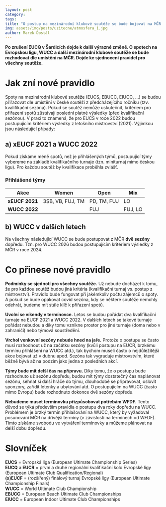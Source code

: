 ```yaml
---
layout: post
category: 
tags:
title: "O postup na mezinárodní klubové soutěže se bude bojovat na MČR "
img: assets/img/posts/uzitecne/atmosfera_1.jpg
author: Marek Dostál
---
```


**Po zrušení EUCQ v Šardicích dojde k další výrazné změně. O spotech na Evropskou ligu, WUCC a další mezinárodní klubové soutěže se bude rozhodovat dle umístění na MČR. Dojde ke sjednocení pravidel pro všechny soutěže.**

# Jak zní nové pravidlo

Spoty na mezinárodní klubové soutěže (EUCS, EBUCC, EIUCC, …) se budou přiřazovat dle umístění v české soutěži z předcházejícího ročníku (tzv. kvalifikační sezóna). Pokud se soutěž nemůže uskutečnit, kritériem pro přiřazení spotů zůstávají poslední platné výsledky (před kvalifikační sezónou). V praxi to znamená, že pro EUCS v roce 2022 budou postupujícím kritériem výsledky z letošního mistrovství (2021). Výjimkou jsou následující případy:

## a) xEUCF 2021 a WUCC 2022

Pokud získáme méně spotů, než je přihlášených týmů, postupující týmy vybereme na základě kvalifikačního turnaje (tzn. miniturnaj mimo českou ligu). Pro každou soutěž by kvalifikace proběhla zvlášť.
 
### Přihlášené týmy

| Akce           | Women            | Open        | Mix     |
| -------------- | ---------------- | ----------- | ------- |
| **xEUCF 2021** | 3SB, VB, FUJ, TM | PD, TM, FUJ | LO      |
| **WUCC 2022**  |                  | FUJ         | FUJ, LO |

## b) WUCC v dalších letech

Na všechny následující WUCC se bude postupovat z MČR **dvě sezóny** dopředu. Tzn. pro WUCC 2026 budou postupujícím kritériem výsledky z MČR v roce 2024.

# Co přinese nové pravidlo

**Podmínky se sjednotí pro všechny soutěže.** Už nebude docházet k tomu, že pro každou soutěž budou jiná kritéria (kvalifikační turnaj vs. postup z mistrovství). Pravidlo bude fungovat při jakémkoliv počtu zájemců o spoty. A pokud se bude opakovat covid sezóna, kdy se některé soutěže nemohly odehrát, budeme mít stále klíč k přiřazení spotů.

**Uvolní se víkendy v termínovce.** Letos se budou pořádat dva kvalifikační turnaje na EUCF 2021 a WUCC 2022. V dalších letech se takové turnaje pořádat nebudou a díky tomu vznikne prostor pro jiné turnaje (doma nebo v zahraničí) nebo týmová soustředění.

**Vrchol venkovní sezóny nebude hned na jaře.** Protože o postupu se často musí rozhodnout už na začátku sezóny (kvůli postupu na EUCR, brzkému termínu přihlášení na WUCC atd.), tak bychom museli často o nejdůležitější akce bojovat už v dubnu apod. Sezóna tak vygraduje mistrovstvím, které běžně bývá až na podzim jako jedna z posledních akcí.

**Týmy bude mít delší čas na přípravu.** Díky tomu, že o postupu bude rozhodnuto už sezónu dopředu, budou mít týmy dostatečný čas naplánovat sezónu, sehnat si další hráče do týmu, dlouhodobě se připravovat, oslovit sponzory, zařídit letenky a ubytování atd. O postupujícím na WUCC (často mimo Evropu) bude rozhodnuto dokonce dvě sezóny dopředu.

**Nebudeme muset termínovku přizpůsobovat potřebám WFDF.** Tento důvod se týká především pravidla o postupu dva roky dopředu na WUCC. Problémem je brzký termín přihlašování na WUCC, který by vyžadoval posunování MČR na dřívější termíny (v závislosti na termínech od WFDF). Tímto získáme svobodu ve vytváření termínovky a můžeme plánovat na delší dobu dopředu.

# Slovníček

**EUCS** = Evropská liga (European Ultimate Championship Series)  
**EUCQ** a **EUCR** = první a druhé regionální kvalifikační kolo Evropské ligy (European Ultimate Club Qualification/Regional)  
**(x)EUCF** = (rozšířený) finálový turnaj Evropské ligy (European Ultimate Championship Finals)  
**WUCC** = World Ultimate Club Championship  
**EBUCC** = European Beach Ultimate Club Championships  
**EIUCC** = European Indoor Ultimate Club Championships
